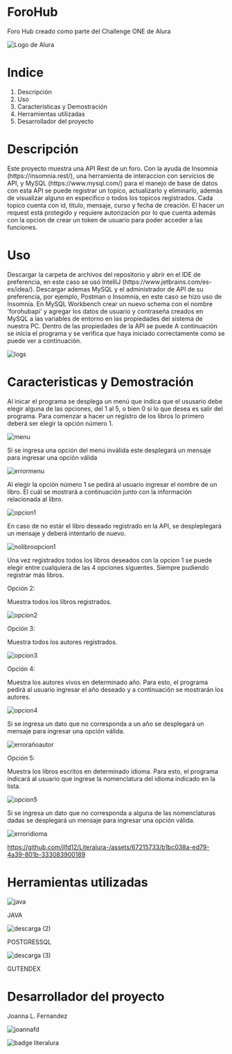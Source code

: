 # ForoHub
Foro Hub creado como parte del Challenge ONE de Alura

![Logo de Alura](https://github.com/jlfd12/Conversor-de-Monedas/assets/67215733/9781ec64-0aac-4605-a1ea-947a25c926fc)

<h1 font-weight="bold">Indice</h1>
<ol>
  <li>Descripción</li>
  <li>Uso</li>
  <li>Características y Demostración</li>
  <li>Herramientas utilizadas</li>
  <li>Desarrollador del proyecto</li>
</ol>

<h1 font-weight="bold">Descripción</h1>
<p>Este proyecto muestra una API Rest de un foro. Con la ayuda de Insomnia (https://insomnia.rest/), una herramienta de interaccion con servicios de API, y MySQL (https://www.mysql.com/) para el manejo de base de datos con esta API se puede registrar un topico, actualizarlo y eliminarlo, además de visualizar alguno en especifico o todos los topicos registrados. Cada topico cuenta con id, titulo, mensaje, curso y fecha de creación. El hacer un request está protegido y requiere autorización por lo que cuenta además con la opcion de crear un token de usuario para poder acceder a las funciones.
</p>

<h1>Uso</h1>

<p>Descargar la carpeta de archivos del repositorio y abrir en el IDE de preferencia, en este caso se usó IntelliJ (https://www.jetbrains.com/es-es/idea/). Descargar ademas MySQL y el administrador de API de su preferencia, por ejemplo, Postman o Insomnia, en este caso se hizo uso de Insomnia. 
En MySQL Workbench crear un nuevo schema con el nombre 'forohubapi' y agregar los datos de usuario y contraseña creados en MySQL a las variables de entorno en las propiedades del sistema de nuestra PC. Dentro de las propiedades de la API se puede 
A continuación se inicia el programa y se verifica que haya iniciado correctamente como se puede ver a continuación.
  
  ![logs](https://github.com/user-attachments/assets/8e139c6c-e914-47f2-a7d8-5b2e352e800c)



</p>

<h1>Caracteristicas y Demostración</h1>

<p>Al inicar el programa se desplega un menú que indica que el ususario debe elegir alguna de las opciones, del 1 al 5, o bien 0 si lo que desea es salir del programa. 
  Para comenzar a hacer un registro de los libros lo primero deberá ser elegir la opción número 1.</p>

![menu](https://github.com/jlfd12/Literalura-/assets/67215733/fc8d050d-521b-405c-9277-355a075d5345)

<p>Si se ingresa una opción del menú inválida este desplegará un mensaje para ingresar una opción válida</p>

![errormenu](https://github.com/jlfd12/Literalura-/assets/67215733/bab910b2-b23b-4fb6-bf86-593d758ddf70)

<p>Al elegir la opción número 1 se pedirá al usuario ingresar el nombre de un libro. El cuál se mostrará a continuación junto con la información relacionada al libro.</p>

![opcion1](https://github.com/jlfd12/Literalura-/assets/67215733/417f3c65-ac76-4d92-beea-82f0a08a6464)

<p>En caso de no estár el libro deseado registrado en la API, se despleplegará un mensaje y deberá intentarlo de nuevo. </p>

![nolibroopcion1](https://github.com/jlfd12/Literalura-/assets/67215733/88c363a4-23d5-4dff-8976-f8a2d3dddbbe)

<p>Una vez registrados todos los libros deseados con la opcion 1 se puede elegir entre cualquiera de las 4 opciones siguentes. Siempre pudiendo registrar más libros.</p>
<p font-weight = "bold">Opción 2: </p>
<p>Muestra todos los libros registrados.</p>

![opcion2](https://github.com/jlfd12/Literalura-/assets/67215733/7f9fee99-ebdd-454f-830f-6b565df8d507)

<p font-weight="bold">Opción 3:</p>
<p>Muestra todos los autores registrados.</p>

![opcion3](https://github.com/jlfd12/Literalura-/assets/67215733/d550b3de-4c34-4fe5-b2a0-67e2b452f0b7)

<p font-weight="bold">Opción 4:</p>
<p>Muestra los autores vivos en determinado año. Para esto, el programa pedirá al usuario ingresar el año deseado y a continuación se mostrarán los autores.</p>

![opcion4](https://github.com/jlfd12/Literalura-/assets/67215733/a774d069-525f-4b8e-b50b-60e0c6444d83)

<p>Si se ingresa un dato que no corresponda a un año se desplegará un mensaje para ingresar una opción válida.</p>

![errorañoautor](https://github.com/jlfd12/Literalura-/assets/67215733/77bed4db-3b03-4d26-a44c-1f24cdf478d5)

<p font-weight="bold">Opción 5:</p>
<p>Muestra los libros escritos en determinado idioma. Para esto, el programa indicará al usuario que ingrese la nomenclatura del idioma indicado en la lista.</p>

![opcion5](https://github.com/jlfd12/Literalura-/assets/67215733/be5f161e-2e32-4a5b-95cd-71d0a9a98b16)

<p>Si se ingresa un dato que no corresponda a alguna de las nomenclaturas dadas se desplegará un mensaje para ingresar una opción válida.</p>

![erroridioma](https://github.com/jlfd12/Literalura-/assets/67215733/69818962-616d-49fd-9a11-6a68240a47fc)


https://github.com/jlfd12/Literalura-/assets/67215733/b1bc038a-ed79-4a39-801b-333083900189


<h1 font-weight="bold">Herramientas utilizadas</h1>

![java](https://github.com/jlfd12/Conversor-de-Monedas/assets/67215733/4437322b-70a5-4c58-8842-99f4284a8fab)

JAVA

![descarga (2)](https://github.com/jlfd12/Literalura-/assets/67215733/55fc15cc-725e-49b3-aff4-160ea4a91590)

POSTGRESSQL

![descarga (3)](https://github.com/jlfd12/Literalura-/assets/67215733/076bca87-ba1d-403d-a0a0-d184abba1a31)

GUTENDEX

<h1 font-weight="bold">Desarrollador del proyecto</h1>

Joanna L. Fernandez

![joannafd](https://github.com/jlfd12/Conversor-de-Monedas/assets/67215733/2d1de9ef-b76b-44a1-ac8c-2f60107de2f7)


![badge literalura](https://github.com/jlfd12/Literalura-/assets/67215733/d1fd14a5-1e25-43ca-8b0f-9e2fc8cc7b86)


